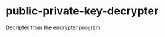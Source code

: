 # public-private-key-decrypter

Decripter from the <a href="https://github.com/jdmejiav/public-private-key-encrypter">encrypter</a> program
